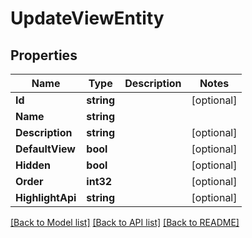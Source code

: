 # UpdateViewEntity

## Properties

Name | Type | Description | Notes
------------ | ------------- | ------------- | -------------
**Id** | **string** |  | [optional] 
**Name** | **string** |  | 
**Description** | **string** |  | [optional] 
**DefaultView** | **bool** |  | [optional] 
**Hidden** | **bool** |  | [optional] 
**Order** | **int32** |  | [optional] 
**HighlightApi** | **string** |  | [optional] 

[[Back to Model list]](../README.md#documentation-for-models) [[Back to API list]](../README.md#documentation-for-api-endpoints) [[Back to README]](../README.md)



